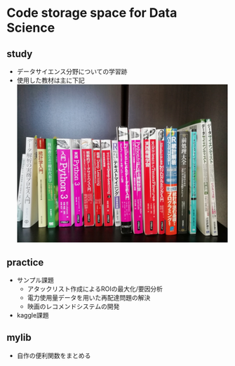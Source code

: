 # Code storage space for Data Science
## study
* データサイエンス分野についての学習跡
* 使用した教材は主に下記
![Bookshelf](./.readme_resource/Bookshelf.jpg "Bookshelf")

## practice
* サンプル課題
  * アタックリスト作成によるROIの最大化/要因分析
  * 電力使用量データを用いた再配達問題の解決
  * 映画のレコメンドシステムの開発
* kaggle課題

## mylib
* 自作の便利関数をまとめる
